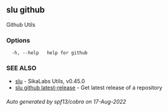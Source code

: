 ## slu github

Github Utils

### Options

```
  -h, --help   help for github
```

### SEE ALSO

* [slu](slu.md)	 - SikaLabs Utils, v0.45.0
* [slu github latest-release](slu_github_latest-release.md)	 - Get latest release of a repository

###### Auto generated by spf13/cobra on 17-Aug-2022
